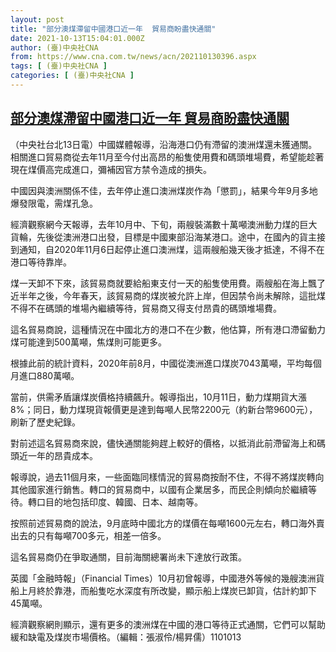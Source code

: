 ```yaml
---
layout: post
title: "部分澳煤滯留中國港口近一年  貿易商盼盡快通關"
date: 2021-10-13T15:04:01.000Z
author: (臺)中央社CNA
from: https://www.cna.com.tw/news/acn/202110130396.aspx
tags: [ (臺)中央社CNA ]
categories: [ (臺)中央社CNA ]
---
```

<!--1634137441000-->
[部分澳煤滯留中國港口近一年  貿易商盼盡快通關](https://www.cna.com.tw/news/acn/202110130396.aspx)
------

<div>
<div></div><div><p>（中央社台北13日電）中國媒體報導，沿海港口仍有滯留的澳洲煤還未獲通關。相關進口貿易商從去年11月至今付出高昂的船隻使用費和碼頭堆場費，希望能趁著現在煤價高完成進口，彌補因官方禁令造成的損失。</p><p>中國因與澳洲關係不佳，去年停止進口澳洲煤炭作為「懲罰」，結果今年9月多地爆發限電，需煤孔急。</p><p>經濟觀察網今天報導，去年10月中、下旬，兩艘裝滿數十萬噸澳洲動力煤的巨大貨輪，先後從澳洲港口出發，目標是中國東部沿海某港口。途中，在國內的貨主接到通知，自2020年11月6日起停止進口澳洲煤，這兩艘船幾天後才抵達，不得不在港口等待靠岸。</p><p>煤一天卸不下來，該貿易商就要給船東支付一天的船隻使用費。兩艘船在海上飄了近半年之後，今年春天，該貿易商的煤炭被允許上岸，但因禁令尚未解除，這批煤不得不在碼頭的堆場內繼續等待，貿易商又得支付昂貴的碼頭堆場費。</p><p>這名貿易商說，這種情況在中國北方的港口不在少數，他估算，所有港口滯留動力煤可能達到500萬噸，焦煤則可能更多。</p><p>根據此前的統計資料，2020年前8月，中國從澳洲進口煤炭7043萬噸，平均每個月進口880萬噸。</p><p>當前，供需矛盾讓煤炭價格持續飆升。報導指出，10月11日，動力煤期貨大漲8%；同日，動力煤現貨報價更是達到每噸人民幣2200元（約新台幣9600元），刷新了歷史紀錄。</p><p>對前述這名貿易商來說，儘快通關能夠趕上較好的價格，以抵消此前滯留海上和碼頭近一年的昂貴成本。</p><p>報導說，過去11個月來，一些面臨同樣情況的貿易商按耐不住，不得不將煤炭轉向其他國家進行銷售。轉口的貿易商中，以國有企業居多，而民企則傾向於繼續等待。轉口目的地包括印度、韓國、日本、越南等。</p><p>按照前述貿易商的說法，9月底時中國北方的煤價在每噸1600元左右，轉口海外賣出去的只有每噸700多元，相差一倍多。</p><p>這名貿易商仍在爭取通關，目前海關總署尚未下達放行政策。</p><p>英國「金融時報」（Financial Times）10月初曾報導，中國港外等候的幾艘澳洲貨船上月終於靠港，而船隻吃水深度有所改變，顯示船上煤炭已卸貨，估計約卸下45萬噸。</p><p>經濟觀察網則顯示，還有更多的澳洲煤在中國的港口等待正式通關，它們可以幫助緩和缺電及煤炭市場價格。（編輯：張淑伶/楊昇儒）1101013</p></div>
</div>
